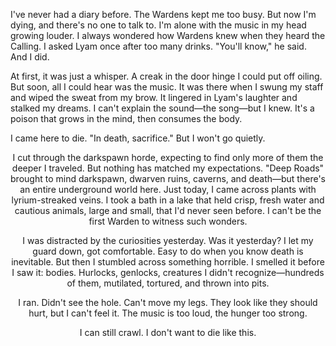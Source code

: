 I've never had a diary before. The Wardens kept me too busy. But now I'm dying, and there's no one to talk to. I'm alone with the music in my head growing louder. I always wondered how Wardens knew when they heard the Calling. I asked Lyam once after too many drinks. "You'll know," he said. And I did.

At first, it was just a whisper. A creak in the door hinge I could put off oiling. But soon, all I could hear was the music. It was there when I swung my staff and wiped the sweat from my brow. It lingered in Lyam's laughter and stalked my dreams. I can't explain the sound—the song—but I knew. It's a poison that grows in the mind, then consumes the body.

I came here to die. "In death, sacrifice." But I won't go quietly.
<center>

I cut through the darkspawn horde, expecting to find only more of them the deeper I traveled. But nothing has matched my expectations. "Deep Roads" brought to mind darkspawn, dwarven ruins, caverns, and death—but there's an entire underground world here. Just today, I came across plants with lyrium-streaked veins. I took a bath in a lake that held crisp, fresh water and cautious animals, large and small, that I'd never seen before. I can't be the first Warden to witness such wonders.
<center>

I was distracted by the curiosities yesterday. Was it yesterday? I let my guard down, got comfortable. Easy to do when you know death is inevitable. But then I stumbled across something horrible. I smelled it before I saw it: bodies. Hurlocks, genlocks, creatures I didn't recognize—hundreds of them, mutilated, tortured, and thrown into pits.

I ran. Didn't see the hole. Can't move my legs. They look like they should hurt, but I can't feel it. The music is too loud, the hunger too strong.

I can still crawl. I don't want to die like this.